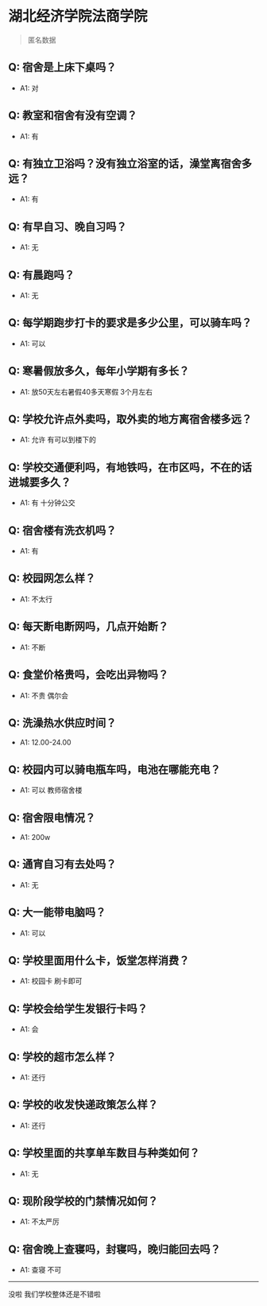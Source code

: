 # 湖北经济学院法商学院
> 匿名数据
## Q: 宿舍是上床下桌吗？
- A1: 对
## Q: 教室和宿舍有没有空调？
- A1: 有
## Q: 有独立卫浴吗？没有独立浴室的话，澡堂离宿舍多远？
- A1: 有
## Q: 有早自习、晚自习吗？
- A1: 无
## Q: 有晨跑吗？
- A1: 无
## Q: 每学期跑步打卡的要求是多少公里，可以骑车吗？
- A1: 可以
## Q: 寒暑假放多久，每年小学期有多长？
- A1: 放50天左右暑假40多天寒假 3个月左右
## Q: 学校允许点外卖吗，取外卖的地方离宿舍楼多远？
- A1: 允许 有可以到楼下的
## Q: 学校交通便利吗，有地铁吗，在市区吗，不在的话进城要多久？
- A1: 有 十分钟公交
## Q: 宿舍楼有洗衣机吗？
- A1: 有
## Q: 校园网怎么样？
- A1: 不太行
## Q: 每天断电断网吗，几点开始断？
- A1: 不断
## Q: 食堂价格贵吗，会吃出异物吗？
- A1: 不贵 偶尔会
## Q: 洗澡热水供应时间？
- A1: 12.00-24.00
## Q: 校园内可以骑电瓶车吗，电池在哪能充电？
- A1: 可以 教师宿舍楼
## Q: 宿舍限电情况？
- A1: 200w
## Q: 通宵自习有去处吗？
- A1: 无
## Q: 大一能带电脑吗？
- A1: 可以
## Q: 学校里面用什么卡，饭堂怎样消费？
- A1: 校园卡 刷卡即可
## Q: 学校会给学生发银行卡吗？
- A1: 会
## Q: 学校的超市怎么样？
- A1: 还行
## Q: 学校的收发快递政策怎么样？
- A1: 还行
## Q: 学校里面的共享单车数目与种类如何？
- A1: 无
## Q: 现阶段学校的门禁情况如何？
- A1: 不太严厉
## Q: 宿舍晚上查寝吗，封寝吗，晚归能回去吗？
- A1: 查寝 不可
***
没啦 我们学校整体还是不错啦